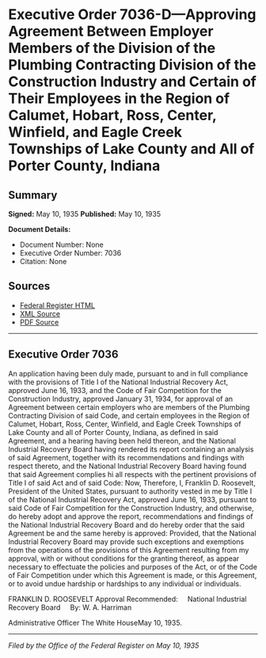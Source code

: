 # Executive Order 7036-D—Approving Agreement Between Employer Members of the Division of the Plumbing Contracting Division of the Construction Industry and Certain of Their Employees in the Region of Calumet, Hobart, Ross, Center, Winfield, and Eagle Creek Townships of Lake County and All of Porter County, Indiana

## Summary

**Signed:** May 10, 1935
**Published:** May 10, 1935

**Document Details:**
- Document Number: None
- Executive Order Number: 7036
- Citation: None

## Sources
- [Federal Register HTML](https://www.presidency.ucsb.edu/documents/executive-order-7036-d-approving-agreement-between-employer-members-the-division-the)
- [XML Source](None)
- [PDF Source](None)

---

## Executive Order 7036

An application having been duly made, pursuant to and in full compliance with the provisions of Title I of the National Industrial Recovery Act, approved June 16, 1933, and the Code of Fair Competition for the Construction Industry, approved January 31, 1934, for approval of an Agreement between certain employers who are members of the Plumbing Contracting Division of said Code, and certain employees in the Region of Calumet, Hobart, Ross, Center, Winfield, and Eagle Creek Townships of Lake County and all of Porter County, Indiana, as defined in said Agreement, and a hearing having been held thereon, and the National Industrial Recovery Board having rendered its report containing an analysis of said Agreement, together with its recommendations and findings with respect thereto, and the National Industrial Recovery Board having found that said Agreement complies hi all respects with the pertinent provisions of Title I of said Act and of said Code:
Now, Therefore, I, Franklin D. Roosevelt, President of the United States, pursuant to authority vested in me by Title I of the National Industrial Recovery Act, approved June 16, 1933, pursuant to said Code of Fair Competition for the Construction Industry, and otherwise, do hereby adopt and approve the report, recommendations and findings of the National Industrial Recovery Board and do hereby order that the said Agreement be and the same hereby is approved:
Provided, that the National Industrial Recovery Board may provide such exceptions and exemptions from the operations of the provisions of this Agreement resulting from my approval, with or without conditions for the granting thereof, as appear necessary to effectuate the policies and purposes of the Act, or of the Code of Fair Competition under which this Agreement is made, or this Agreement, or to avoid undue hardship or hardships to any individual or individuals.

FRANKLIN D. ROOSEVELT
Approval Recommended:     National Industrial Recovery Board     By: W. A. Harriman          

Administrative Officer
The White HouseMay 10, 1935.

---

*Filed by the Office of the Federal Register on May 10, 1935*
